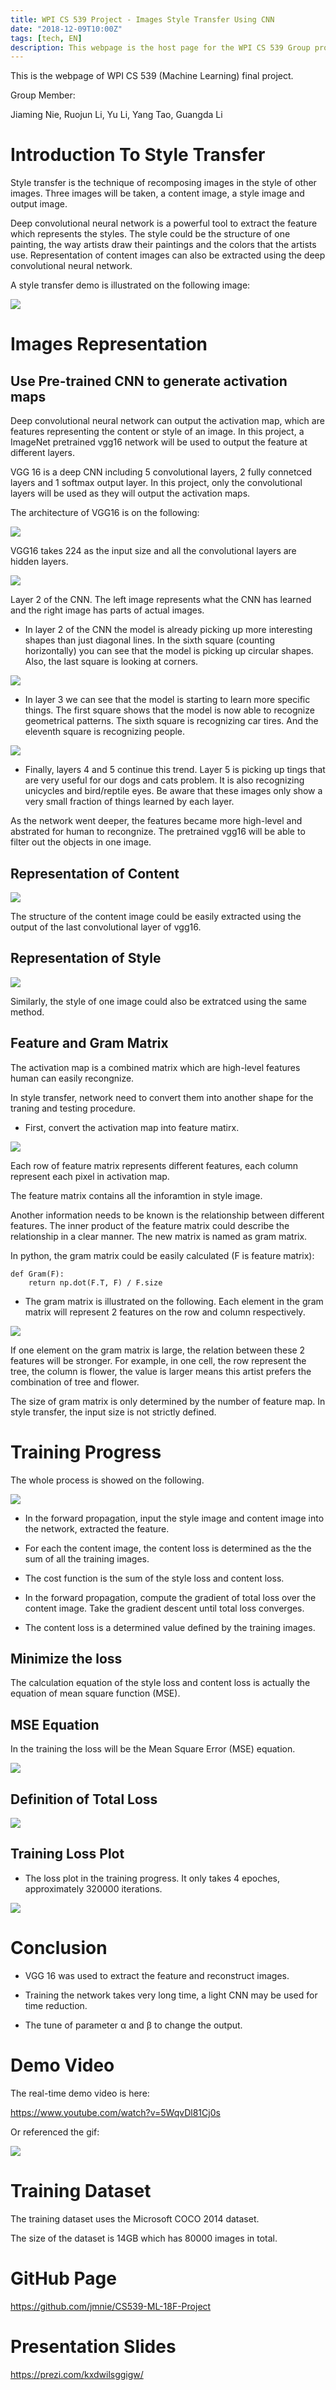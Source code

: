 ```yaml
---
title: WPI CS 539 Project - Images Style Transfer Using CNN
date: "2018-12-09T10:00Z"
tags: [tech, EN]
description: This webpage is the host page for the WPI CS 539 Group project 2018 Fall.
---
```



This is the webpage of WPI CS 539 (Machine Learning) final project.

Group Member:

Jiaming Nie, Ruojun Li, Yu Li, Yang Tao, Guangda Li

# Introduction To Style Transfer

Style transfer is the technique of recomposing images in the style of other images. Three images will be taken, a content image, a style image and output image.

Deep convolutional neural network is a powerful tool to extract the feature which represents the styles. The style could be the structure of one painting, the way artists draw their paintings and the colors that the artists use. Representation of content images can also be extracted using the deep convolutional neural network.

A style transfer demo is illustrated on the following image:

![](./images/uol_output.jpg)

# Images Representation

## Use Pre-trained CNN to generate activation maps

Deep convolutional neural network can output the activation map, which are features representing the content or style of an image. In this project, a ImageNet pretrained vgg16 network will be used to output the feature at different layers.

VGG 16 is a deep CNN including 5 convolutional layers, 2 fully connetced layers and 1 softmax output layer. In this project, only the convolutional layers will be used as they will output the activation maps.

The architecture of VGG16 is on the following:

![](./images/vgg16.png)

VGG16 takes 224 as the input size and all the convolutional layers are hidden layers.

![](./images/layer2.png)

Layer 2 of the CNN. The left image represents what the CNN has learned and the right image has parts of actual images.

* In layer 2 of the CNN the model is already picking up more interesting shapes than just diagonal lines. In the sixth square (counting horizontally) you can see that the model is picking up circular shapes. Also, the last square is looking at corners.


![](./images/layer3.png)

* In layer 3 we can see that the model is starting to learn more specific things. The first square shows that the model is now able to recognize geometrical patterns. The sixth square is recognizing car tires. And the eleventh square is recognizing people.

![](./images/layer5.png)

* Finally, layers 4 and 5 continue this trend. Layer 5 is picking up tings that are very useful for our dogs and cats problem. It is also recognizing unicycles and bird/reptile eyes. Be aware that these images only show a very small fraction of things learned by each layer.

As the network went deeper, the features became more high-level and abstrated for human to recongnize. The pretrained vgg16 will be able to filter out the objects in one image.

## Representation of Content

![](./images/rep_content.png)

The structure of the content image could be easily extracted using the output of the last convolutional layer of vgg16.

## Representation of Style

![](./images/rep_style.png)

Similarly, the style of one image could also be extratced using the same method.

## Feature and Gram Matrix

The activation map is a combined matrix which are high-level features human can easily recongnize.

In style transfer, network need to convert them into another shape for the traning and testing procedure.

* First, convert the activation map into feature matirx.

![](./images/feature_matrix.png)

Each row of feature matrix represents different features, each column represent each pixel in activation map.

The feature matrix contains all the inforamtion in style image.

Another information needs to be known is the relationship between different features. The inner product of the feature matrix could describe the relationship in a clear manner. The new matrix is named as gram matrix.

In python, the gram matrix could be easily calculated (F is feature matrix):

	
```
def Gram(F):
    return np.dot(F.T, F) / F.size
```

* The gram matrix is illustrated on the following. Each element in the gram matrix will represent 2 features on the row and column respectively.

![](./images/gram_matrix.png)

If one element on the gram matrix is large, the relation between these 2 features will be stronger. For example, in one cell, the row represent the tree, the column is flower, the value is larger means this artist prefers the combination of tree and flower.

The size of gram matrix is only determined by the number of feature map. In style transfer, the input size is not strictly defined.

# Training Progress

The whole process is showed on the following.

![](./images/style_transfer_sketch.png)

* In the forward propagation, input the style image and content image into the network, extracted the feature.

* For each the content image, the content loss is determined as the the sum of all the training images.

* The cost function is the sum of the style loss and content loss.

* In the forward propagation, compute the gradient of total loss over the content image. Take the gradient descent until total loss converges.

* The content loss is a determined value defined by the training images.

## Minimize the loss

The calculation equation of the style loss and content loss is actually the equation of mean square function (MSE).

## MSE Equation

In the training the loss will be the Mean Square Error (MSE) equation. 

![](./images/mse.jpg)

## Definition of Total Loss

![](./images/total.png)

## Training Loss Plot

* The loss plot in the training progress. It only takes 4 epoches, approximately 320000 iterations.

![](./images/loss_plot.png)

# Conclusion

* VGG 16 was used to extract the feature and reconstruct images.

* Training the network takes very long time, a light CNN may be used for time reduction.

* The tune of parameter α and β to change the output.

# Demo Video

The real-time demo video is here:

https://www.youtube.com/watch?v=5WqvDl81Cj0s

Or referenced the gif:

![](./images/demo.gif)


# Training Dataset
The training dataset uses the Microsoft COCO 2014 dataset.

The size of the dataset is 14GB which has 80000 images in total.

# GitHub Page
https://github.com/jmnie/CS539-ML-18F-Project

# Presentation Slides
https://prezi.com/kxdwilsggigw/
